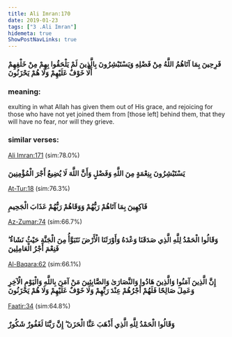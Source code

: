 ```yaml
---
title: Ali Imran:170
date: 2019-01-23
tags: ["3 .Ali Imran"]
hidemeta: true 
ShowPostNavLinks: true 
---
```

### فَرِحِينَ بِمَا آتَاهُمُ اللَّهُ مِنْ فَضْلِهِ وَيَسْتَبْشِرُونَ بِالَّذِينَ لَمْ يَلْحَقُوا بِهِمْ مِنْ خَلْفِهِمْ أَلَّا خَوْفٌ عَلَيْهِمْ وَلَا هُمْ يَحْزَنُونَ
### meaning: 
exulting in what Allah has given them out of His grace, and rejoicing for those who have not yet joined them from [those left] behind them, that they will have no fear, nor will they grieve.
### similar verses: 

[Ali Imran:171](/3/171) (sim:78.0%)

### يَسْتَبْشِرُونَ بِنِعْمَةٍ مِنَ اللَّهِ وَفَضْلٍ وَأَنَّ اللَّهَ لَا يُضِيعُ أَجْرَ الْمُؤْمِنِينَ

[At-Tur:18](/52/18) (sim:76.3%)

### فَاكِهِينَ بِمَا آتَاهُمْ رَبُّهُمْ وَوَقَاهُمْ رَبُّهُمْ عَذَابَ الْجَحِيمِ

[Az-Zumar:74](/39/74) (sim:66.7%)

### وَقَالُوا الْحَمْدُ لِلَّهِ الَّذِي صَدَقَنَا وَعْدَهُ وَأَوْرَثَنَا الْأَرْضَ نَتَبَوَّأُ مِنَ الْجَنَّةِ حَيْثُ نَشَاءُ ۖ فَنِعْمَ أَجْرُ الْعَامِلِينَ

[Al-Baqara:62](/2/62) (sim:66.1%)

### إِنَّ الَّذِينَ آمَنُوا وَالَّذِينَ هَادُوا وَالنَّصَارَىٰ وَالصَّابِئِينَ مَنْ آمَنَ بِاللَّهِ وَالْيَوْمِ الْآخِرِ وَعَمِلَ صَالِحًا فَلَهُمْ أَجْرُهُمْ عِنْدَ رَبِّهِمْ وَلَا خَوْفٌ عَلَيْهِمْ وَلَا هُمْ يَحْزَنُونَ

[Faatir:34](/35/34) (sim:64.8%)

### وَقَالُوا الْحَمْدُ لِلَّهِ الَّذِي أَذْهَبَ عَنَّا الْحَزَنَ ۖ إِنَّ رَبَّنَا لَغَفُورٌ شَكُورٌ
